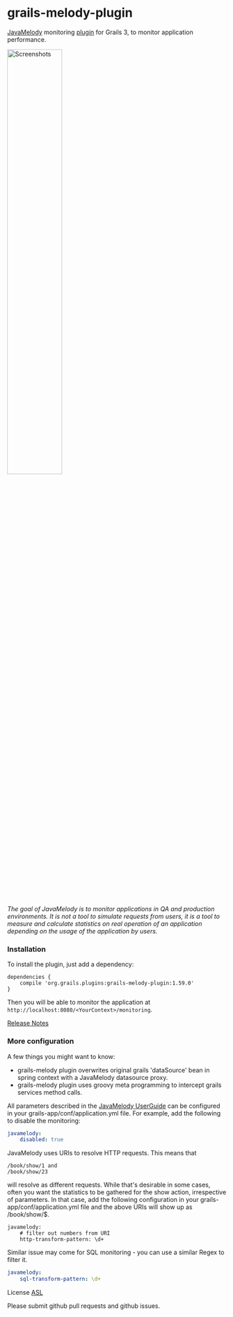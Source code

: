 grails-melody-plugin
====================

[JavaMelody](https://github.com/javamelody/javamelody/wiki) monitoring [plugin](http://www.grails.org/plugins.html#plugin/grails-melody-plugin) for Grails 3, to monitor application performance.

<a href='Screenshots#charts'><img src='https://github.com/javamelody/javamelody/wiki/resources/screenshots/graphs.png' alt='Screenshots' width='50%' title='Screenshots' /></a>

_The goal of JavaMelody is to monitor applications in QA and production environments. It is not a tool to simulate requests from users, it is a tool to measure and calculate statistics on real operation of an application depending on the usage of the application by users._

### Installation ###

To install the plugin, just add a dependency:
```
dependencies {
    compile 'org.grails.plugins:grails-melody-plugin:1.59.0'
}
```

Then you will be able to monitor the application at ```http://localhost:8080/<YourContext>/monitoring```.

[Release Notes](https://github.com/javamelody/javamelody/wiki/ReleaseNotes)

### More configuration ###

A few things you might want to know:
* grails-melody plugin overwrites original grails 'dataSource' bean in spring context with a JavaMelody datasource proxy.
* grails-melody plugin uses groovy meta programming to intercept grails services method calls.
  
All parameters described in the [JavaMelody UserGuide](https://github.com/javamelody/javamelody/wiki/UserGuide#6-optional-parameters)
can be configured in your grails-app/conf/application.yml file. For example, add the following to disable the monitoring:
```yaml
javamelody:
    disabled: true
```

JavaMelody uses URIs to resolve HTTP requests. This means that
```
/book/show/1 and 
/book/show/23 
```

will resolve as different requests.  While that's desirable in some cases, often you want the statistics to be gathered for the show action, irrespective of parameters. In that case, add the following configuration in your grails-app/conf/application.yml file and the above URIs will show up as /book/show/$. 
```
javamelody:
    # filter out numbers from URI
    http-transform-pattern: \d+
```

Similar issue may come for SQL monitoring - you can use a similar Regex to filter it.
```yaml
javamelody:
    sql-transform-pattern: \d+
```


License [ASL](http://www.apache.org/licenses/LICENSE-2.0)

Please submit github pull requests and github issues.
